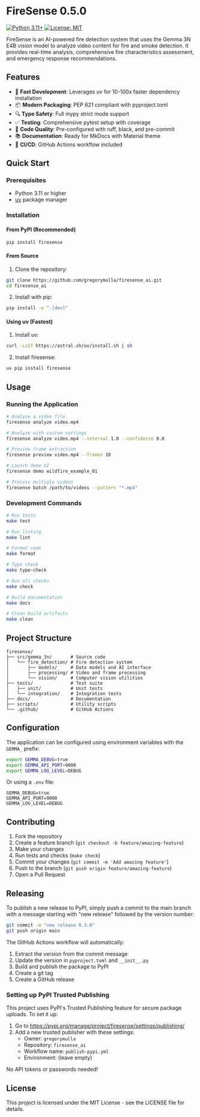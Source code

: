 # FireSense 0.5.0

[![Python 3.11+](https://img.shields.io/badge/python-3.11+-blue.svg)](https://www.python.org/downloads/)
[![License: MIT](https://img.shields.io/badge/License-MIT-yellow.svg)](https://opensource.org/licenses/MIT)

FireSense is an AI-powered fire detection system that uses the Gemma 3N E4B vision model to analyze video content for fire and smoke detection. It provides real-time analysis, comprehensive fire characteristics assessment, and emergency response recommendations.

## Features

- 🚀 **Fast Development**: Leverages uv for 10-100x faster dependency installation
- 📦 **Modern Packaging**: PEP 621 compliant with pyproject.toml
- 🔍 **Type Safety**: Full mypy strict mode support
- ✅ **Testing**: Comprehensive pytest setup with coverage
- 🎨 **Code Quality**: Pre-configured with ruff, black, and pre-commit
- 📚 **Documentation**: Ready for MkDocs with Material theme
- 🔄 **CI/CD**: GitHub Actions workflow included

## Quick Start

### Prerequisites

- Python 3.11 or higher
- [uv](https://github.com/astral-sh/uv) package manager

### Installation

#### From PyPI (Recommended)

```bash
pip install firesense
```

#### From Source

1. Clone the repository:
```bash
git clone https://github.com/gregorymulla/firesense_ai.git
cd firesense_ai
```

2. Install with pip:
```bash
pip install -e ".[dev]"
```

#### Using uv (Fastest)

1. Install uv:
```bash
curl -LsSf https://astral.sh/uv/install.sh | sh
```

2. Install firesense:
```bash
uv pip install firesense
```

## Usage

### Running the Application

```bash
# Analyze a video file
firesense analyze video.mp4

# Analyze with custom settings
firesense analyze video.mp4 --interval 1.0 --confidence 0.8

# Preview frame extraction
firesense preview video.mp4 --frames 10

# Launch demo UI
firesense demo wildfire_example_01

# Process multiple videos
firesense batch /path/to/videos --pattern "*.mp4"
```

### Development Commands

```bash
# Run tests
make test

# Run linting
make lint

# Format code
make format

# Type check
make type-check

# Run all checks
make check

# Build documentation
make docs

# Clean build artifacts
make clean
```

## Project Structure

```
firesense/
├── src/gemma_3n/       # Source code
│   └── fire_detection/ # Fire detection system
│       ├── models/     # Data models and AI interface
│       ├── processing/ # Video and frame processing
│       └── vision/     # Computer vision utilities
├── tests/              # Test suite
│   ├── unit/           # Unit tests
│   └── integration/    # Integration tests
├── docs/               # Documentation
├── scripts/            # Utility scripts
└── .github/            # GitHub Actions
```

## Configuration

The application can be configured using environment variables with the `GEMMA_` prefix:

```bash
export GEMMA_DEBUG=true
export GEMMA_API_PORT=9000
export GEMMA_LOG_LEVEL=DEBUG
```

Or using a `.env` file:

```env
GEMMA_DEBUG=true
GEMMA_API_PORT=9000
GEMMA_LOG_LEVEL=DEBUG
```

## Contributing

1. Fork the repository
2. Create a feature branch (`git checkout -b feature/amazing-feature`)
3. Make your changes
4. Run tests and checks (`make check`)
5. Commit your changes (`git commit -m 'Add amazing feature'`)
6. Push to the branch (`git push origin feature/amazing-feature`)
7. Open a Pull Request

## Releasing

To publish a new release to PyPI, simply push a commit to the main branch with a message starting with "new release" followed by the version number:

```bash
git commit -m "new release 0.3.0"
git push origin main
```

The GitHub Actions workflow will automatically:
1. Extract the version from the commit message
2. Update the version in `pyproject.toml` and `__init__.py`
3. Build and publish the package to PyPI
4. Create a git tag
5. Create a GitHub release

### Setting up PyPI Trusted Publishing

This project uses PyPI's Trusted Publishing feature for secure package uploads. To set it up:

1. Go to https://pypi.org/manage/project/firesense/settings/publishing/
2. Add a new trusted publisher with these settings:
   - Owner: `gregorymulla`
   - Repository: `firesense_ai`
   - Workflow name: `publish-pypi.yml`
   - Environment: (leave empty)

No API tokens or passwords needed!

## License

This project is licensed under the MIT License - see the LICENSE file for details.